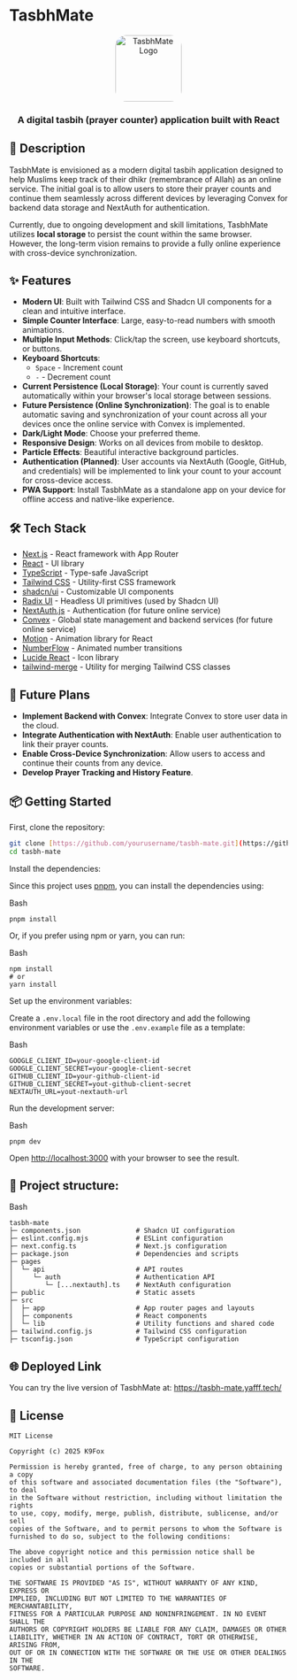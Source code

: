 # TasbhMate

<div align="center">
  <img src="public/logo.png" alt="TasbhMate Logo" width="120" height="120" style="border-radius: 20px;">
  <h3>A digital tasbih (prayer counter) application built with React</h3>
</div>

## 📝 Description

TasbhMate is envisioned as a modern digital tasbih application designed to help Muslims keep track of their dhikr (remembrance of Allah) as an online service. The initial goal is to allow users to store their prayer counts and continue them seamlessly across different devices by leveraging Convex for backend data storage and NextAuth for authentication.

Currently, due to ongoing development and skill limitations, TasbhMate utilizes **local storage** to persist the count within the same browser. However, the long-term vision remains to provide a fully online experience with cross-device synchronization.

## ✨ Features

- **Modern UI**: Built with Tailwind CSS and Shadcn UI components for a clean and intuitive interface.
- **Simple Counter Interface**: Large, easy-to-read numbers with smooth animations.
- **Multiple Input Methods**: Click/tap the screen, use keyboard shortcuts, or buttons.
- **Keyboard Shortcuts**:
  - `Space` - Increment count
  - `-` - Decrement count
- **Current Persistence (Local Storage)**: Your count is currently saved automatically within your browser's local storage between sessions.
- **Future Persistence (Online Synchronization)**: The goal is to enable automatic saving and synchronization of your count across all your devices once the online service with Convex is implemented.
- **Dark/Light Mode**: Choose your preferred theme.
- **Responsive Design**: Works on all devices from mobile to desktop.
- **Particle Effects**: Beautiful interactive background particles.
- **Authentication (Planned)**: User accounts via NextAuth (Google, GitHub, and credentials) will be implemented to link your count to your account for cross-device access.
- **PWA Support**: Install TasbhMate as a standalone app on your device for offline access and native-like experience.


## 🛠️ Tech Stack

- [Next.js](https://nextjs.org/) - React framework with App Router
- [React](https://react.dev/) - UI library
- [TypeScript](https://www.typescriptlang.org/) - Type-safe JavaScript
- [Tailwind CSS](https://tailwindcss.com/) - Utility-first CSS framework
- [shadcn/ui](https://ui.shadcn.com/) - Customizable UI components
- [Radix UI](https://www.radix-ui.com/) - Headless UI primitives (used by Shadcn UI)
- [NextAuth.js](https://next-auth.js.org/) - Authentication (for future online service)
- [Convex](https://www.convex.dev/) - Global state management and backend services (for future online service)
- [Motion](https://motion.dev/) - Animation library for React
- [NumberFlow](https://github.com/number-flow/react) - Animated number transitions
- [Lucide React](https://lucide.dev/) - Icon library
- [tailwind-merge](https://github.com/dcastil/tailwind-merge) - Utility for merging Tailwind CSS classes

## 🚀 Future Plans

- **Implement Backend with Convex**: Integrate Convex to store user data in the cloud.
- **Integrate Authentication with NextAuth**: Enable user authentication to link their prayer counts.
- **Enable Cross-Device Synchronization**: Allow users to access and continue their counts from any device.
- **Develop Prayer Tracking and History Feature**.

## 📦 Getting Started

First, clone the repository:

```bash
git clone [https://github.com/yourusername/tasbh-mate.git](https://github.com/yourusername/tasbh-mate.git)
cd tasbh-mate
```

Install the dependencies:

Since this project uses [pnpm](https://pnpm.io/), you can install the dependencies using:

Bash

```
pnpm install

```

Or, if you prefer using npm or yarn, you can run:

Bash

```
npm install
# or
yarn install

```

Set up the environment variables:

Create a `.env.local` file in the root directory and add the following environment variables or use the `.env.example` file as a template:

Bash

```
GOOGLE_CLIENT_ID=your-google-client-id
GOOGLE_CLIENT_SECRET=your-google-client-secret
GITHUB_CLIENT_ID=your-github-client-id
GITHUB_CLIENT_SECRET=yout-github-client-secret
NEXTAUTH_URL=yout-nextauth-url

```

Run the development server:

Bash

```
pnpm dev

```

Open [http://localhost:3000](https://www.google.com/search?q=http://localhost:3000) with your browser to see the result.

## 📂 Project structure:

Bash

```
tasbh-mate
├─ components.json              # Shadcn UI configuration
├─ eslint.config.mjs            # ESLint configuration
├─ next.config.ts               # Next.js configuration
├─ package.json                 # Dependencies and scripts
├─ pages
│  └─ api                       # API routes
│     └─ auth                   # Authentication API
│        └─ [...nextauth].ts    # NextAuth configuration
├─ public                       # Static assets
├─ src
│  ├─ app                       # App router pages and layouts
│  ├─ components                # React components
│  └─ lib                       # Utility functions and shared code
├─ tailwind.config.js           # Tailwind CSS configuration
├─ tsconfig.json                # TypeScript configuration

```

## 🌐 Deployed Link

You can try the live version of TasbhMate at: https://tasbh-mate.yafff.tech/

## 📄 License

```
MIT License

Copyright (c) 2025 K9Fox

Permission is hereby granted, free of charge, to any person obtaining a copy
of this software and associated documentation files (the "Software"), to deal
in the Software without restriction, including without limitation the rights
to use, copy, modify, merge, publish, distribute, sublicense, and/or sell
copies of the Software, and to permit persons to whom the Software is
furnished to do so, subject to the following conditions:

The above copyright notice and this permission notice shall be included in all
copies or substantial portions of the Software.

THE SOFTWARE IS PROVIDED "AS IS", WITHOUT WARRANTY OF ANY KIND, EXPRESS OR
IMPLIED, INCLUDING BUT NOT LIMITED TO THE WARRANTIES OF MERCHANTABILITY,
FITNESS FOR A PARTICULAR PURPOSE AND NONINFRINGEMENT. IN NO EVENT SHALL THE
AUTHORS OR COPYRIGHT HOLDERS BE LIABLE FOR ANY CLAIM, DAMAGES OR OTHER
LIABILITY, WHETHER IN AN ACTION OF CONTRACT, TORT OR OTHERWISE, ARISING FROM,
OUT OF OR IN CONNECTION WITH THE SOFTWARE OR THE USE OR OTHER DEALINGS IN THE
SOFTWARE.

```